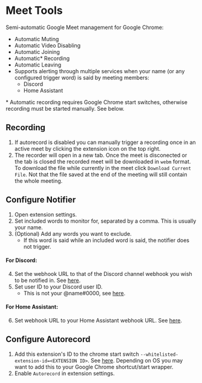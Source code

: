# Meet Tools

Semi-automatic Google Meet management for Google Chrome:
* Automatic Muting
* Automatic Video Disabling
* Automatic Joining
* Automatic* Recording
* Automatic Leaving
* Supports alerting through multiple services when your name (or any configured trigger word) is said by meeting members:
  * Discord
  * Home Assistant

\* Automatic recording requires Google Chrome start switches, otherwise recording must be started manually. See below.

## Recording
1. If autorecord is disabled you can manually trigger a recording once in an active meet by clicking the extension icon on the top right.
2. The recorder will open in a new tab. Once the meet is disconected or the tab is closed the recorded meet will be downloaded in `webm` format. To download the file while currently in the meet click `Download Current File`. Not that the file saved at the end of the meeting will still contain the whole meeting.

## Configure Notifier
1. Open extension settings.
2. Set included words to monitor for, separated by a comma. This is usually your name.
3. (Optional) Add any words you want to exclude.
    * If this word is said while an included word is said, the notifier does not trigger.
#### For Discord:
4. Set the webhook URL to that of the Discord channel webhook you wish to be notified in. See [here](https://support.discord.com/hc/en-us/articles/228383668-Intro-to-Webhooks).
5. Set user ID to your Discord user ID.
    * This is not your @name#0000, see [here](https://support.discord.com/hc/en-us/articles/206346498-Where-can-I-find-my-User-Server-Message-ID-).
#### For Home Assistant:
6. Set webhook URL to your Home Assistant webhook URL. See [here](https://www.home-assistant.io/docs/automation/trigger/#webhook-trigger).

## Configure Autorecord
1. Add this extension's ID to the chrome start switch `--whitelisted-extension-id=<EXTENSION ID>`. See [here](https://www.chromium.org/developers/how-tos/run-chromium-with-flags). Depending on OS you may want to add this to your Google Chrome shortcut/start wrapper.
2. Enable `Autorecord` in extension settings.
